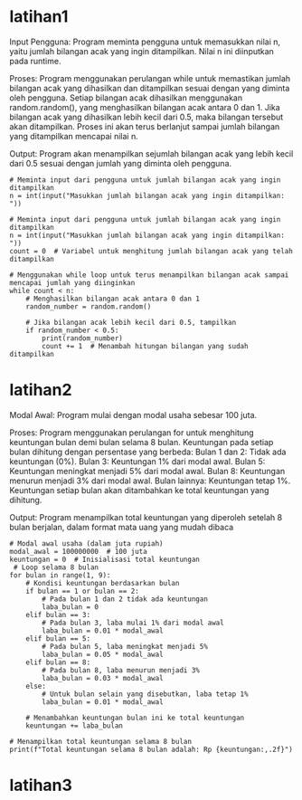 # latihan1
Input Pengguna: Program meminta pengguna untuk memasukkan nilai n, yaitu jumlah bilangan acak yang ingin ditampilkan. Nilai n ini diinputkan pada runtime.

Proses: Program menggunakan perulangan while untuk memastikan jumlah bilangan acak yang dihasilkan dan ditampilkan sesuai dengan yang diminta oleh pengguna. Setiap bilangan acak dihasilkan menggunakan random.random(), yang menghasilkan bilangan acak antara 0 dan 1. Jika bilangan acak yang dihasilkan lebih kecil dari 0.5, maka bilangan tersebut akan ditampilkan. Proses ini akan terus berlanjut sampai jumlah bilangan yang ditampilkan mencapai nilai n.

Output: Program akan menampilkan sejumlah bilangan acak yang lebih kecil dari 0.5 sesuai dengan jumlah yang diminta oleh pengguna.

    # Meminta input dari pengguna untuk jumlah bilangan acak yang ingin ditampilkan
    n = int(input("Masukkan jumlah bilangan acak yang ingin ditampilkan: "))

    # Meminta input dari pengguna untuk jumlah bilangan acak yang ingin ditampilkan
    n = int(input("Masukkan jumlah bilangan acak yang ingin ditampilkan: "))
    count = 0  # Variabel untuk menghitung jumlah bilangan acak yang telah ditampilkan
    
    # Menggunakan while loop untuk terus menampilkan bilangan acak sampai mencapai jumlah yang diinginkan
    while count < n:
        # Menghasilkan bilangan acak antara 0 dan 1
        random_number = random.random()
        
        # Jika bilangan acak lebih kecil dari 0.5, tampilkan
        if random_number < 0.5:
            print(random_number)
            count += 1  # Menambah hitungan bilangan yang sudah ditampilkan
            
# latihan2
Modal Awal: 
Program mulai dengan modal usaha sebesar 100 juta.

Proses:
Program menggunakan perulangan for untuk menghitung keuntungan bulan demi bulan selama 8 bulan.
Keuntungan pada setiap bulan dihitung dengan persentase yang berbeda:
Bulan 1 dan 2: Tidak ada keuntungan (0%).
Bulan 3: Keuntungan 1% dari modal awal.
Bulan 5: Keuntungan meningkat menjadi 5% dari modal awal.
Bulan 8: Keuntungan menurun menjadi 3% dari modal awal.
Bulan lainnya: Keuntungan tetap 1%.
Keuntungan setiap bulan akan ditambahkan ke total keuntungan yang dihitung.

Output:
Program menampilkan total keuntungan yang diperoleh setelah 8 bulan berjalan, dalam format mata uang yang mudah dibaca
    
    # Modal awal usaha (dalam juta rupiah)
    modal_awal = 100000000  # 100 juta
    keuntungan = 0  # Inisialisasi total keuntungan
     # Loop selama 8 bulan
    for bulan in range(1, 9):
        # Kondisi keuntungan berdasarkan bulan
        if bulan == 1 or bulan == 2:
            # Pada bulan 1 dan 2 tidak ada keuntungan
            laba_bulan = 0
        elif bulan == 3:
            # Pada bulan 3, laba mulai 1% dari modal awal
            laba_bulan = 0.01 * modal_awal
        elif bulan == 5:
            # Pada bulan 5, laba meningkat menjadi 5%
            laba_bulan = 0.05 * modal_awal
        elif bulan == 8:
            # Pada bulan 8, laba menurun menjadi 3%
            laba_bulan = 0.03 * modal_awal
        else:
            # Untuk bulan selain yang disebutkan, laba tetap 1%
            laba_bulan = 0.01 * modal_awal
        
        # Menambahkan keuntungan bulan ini ke total keuntungan
        keuntungan += laba_bulan  

    # Menampilkan total keuntungan selama 8 bulan
    print(f"Total keuntungan selama 8 bulan adalah: Rp {keuntungan:,.2f}")

# latihan3
